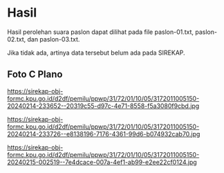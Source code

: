 # Hasil

Hasil perolehan suara paslon dapat dilihat pada file paslon-01.txt, paslon-02.txt, dan paslon-03.txt.

Jika tidak ada, artinya data tersebut belum ada pada SIREKAP.

## Foto C Plano

https://sirekap-obj-formc.kpu.go.id/d2df/pemilu/ppwp/31/72/01/10/05/3172011005150-20240214-233652--20319c55-d97c-4e71-8558-f5a3080f9cbd.jpg

https://sirekap-obj-formc.kpu.go.id/d2df/pemilu/ppwp/31/72/01/10/05/3172011005150-20240214-233726--e8138196-7176-4361-99d6-b074932cab70.jpg

https://sirekap-obj-formc.kpu.go.id/d2df/pemilu/ppwp/31/72/01/10/05/3172011005150-20240215-002519--7e4dcace-007a-4ef1-ab99-e2ee22cf0124.jpg
